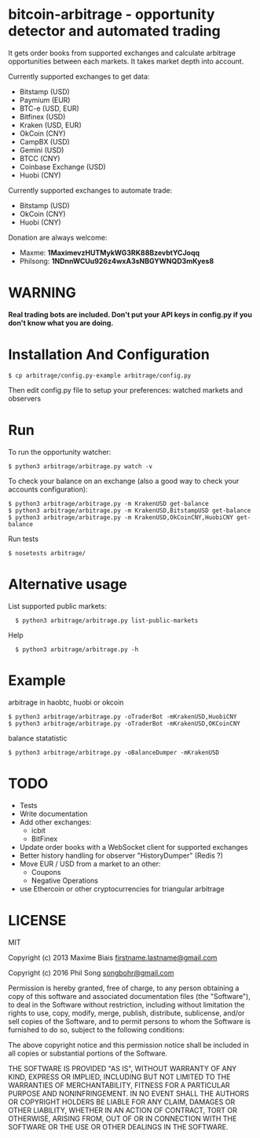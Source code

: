 # bitcoin-arbitrage - opportunity detector and automated trading

It gets order books from supported exchanges and calculate arbitrage
opportunities between each markets. It takes market depth into account.

Currently supported exchanges to get data:
 - Bitstamp (USD)
 - Paymium (EUR)
 - BTC-e (USD, EUR)
 - Bitfinex (USD)
 - Kraken (USD, EUR)
 - OkCoin (CNY)
 - CampBX (USD)
 - Gemini (USD)
 - BTCC (CNY)
 - Coinbase Exchange (USD)
 - Huobi (CNY)

Currently supported exchanges to automate trade:
 - Bitstamp (USD)
 - OkCoin (CNY)
 - Huobi (CNY)

Donation are always welcome: 
 - Maxme: **1MaximevzHUTMykWG3RK88BzevbtYCJoqq** 
 - Philsong: **1NDnnWCUu926z4wxA3sNBGYWNQD3mKyes8**


# WARNING

**Real trading bots are included. Don't put your API keys in config.py
  if you don't know what you are doing.**

# Installation And Configuration

    $ cp arbitrage/config.py-example arbitrage/config.py

Then edit config.py file to setup your preferences: watched markets
and observers


# Run

To run the opportunity watcher:

    $ python3 arbitrage/arbitrage.py watch -v

To check your balance on an exchange (also a good way to check your accounts configuration):

    $ python3 arbitrage/arbitrage.py -m KrakenUSD get-balance
    $ python3 arbitrage/arbitrage.py -m KrakenUSD,BitstampUSD get-balance
    $ python3 arbitrage/arbitrage.py -m KrakenUSD,OkCoinCNY,HuobiCNY get-balance

Run tests

    $ nosetests arbitrage/

# Alternative usage

List supported public markets:

      $ python3 arbitrage/arbitrage.py list-public-markets

Help
      
      $ python3 arbitrage/arbitrage.py -h

# Example

arbitrage in haobtc, huobi or okcoin

    $ python3 arbitrage/arbitrage.py -oTraderBot -mKrakenUSD,HuobiCNY
    $ python3 arbitrage/arbitrage.py -oTraderBot -mKrakenUSD,OKCoinCNY

balance statatistic 

    $ python3 arbitrage/arbitrage.py -oBalanceDumper -mKrakenUSD
    
# TODO

 * Tests
 * Write documentation
 * Add other exchanges:
   * icbit
   * BitFinex
 * Update order books with a WebSocket client for supported exchanges
 * Better history handling for observer "HistoryDumper" (Redis ?)
 * Move EUR / USD from a market to an other:
   * Coupons
   * Negative Operations
 * use Ethercoin or other cryptocurrencies for triangular arbitrage

# LICENSE


MIT

Copyright (c) 2013 Maxime Biais <firstname.lastname@gmail.com>

Copyright (c) 2016 Phil Song <songbohr@gmail.com>


Permission is hereby granted, free of charge, to any person obtaining a copy of this software and associated documentation files (the "Software"), to deal in the Software without restriction, including without limitation the rights to use, copy, modify, merge, publish, distribute, sublicense, and/or sell copies of the Software, and to permit persons to whom the Software is furnished to do so, subject to the following conditions:

The above copyright notice and this permission notice shall be included in all copies or substantial portions of the Software.

THE SOFTWARE IS PROVIDED "AS IS", WITHOUT WARRANTY OF ANY KIND, EXPRESS OR IMPLIED, INCLUDING BUT NOT LIMITED TO THE WARRANTIES OF MERCHANTABILITY, FITNESS FOR A PARTICULAR PURPOSE AND NONINFRINGEMENT. IN NO EVENT SHALL THE AUTHORS OR COPYRIGHT HOLDERS BE LIABLE FOR ANY CLAIM, DAMAGES OR OTHER LIABILITY, WHETHER IN AN ACTION OF CONTRACT, TORT OR OTHERWISE, ARISING FROM, OUT OF OR IN CONNECTION WITH THE SOFTWARE OR THE USE OR OTHER DEALINGS IN THE SOFTWARE.
